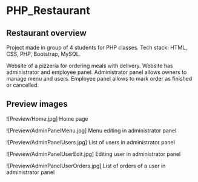 # PHP_Restaurant
## Restaurant overview

Project made in group of 4 students for PHP classes. Tech stack: HTML, CSS, PHP, Bootstrap, MySQL.

Website of a pizzeria for ordering meals with delivery. Website has administrator and employee panel.
Administrator panel allows owners to manage menu and users. Employee panel allows to mark order as finished or cancelled.


## Preview images
![Preview/Home.jpg]
Home page

![Preview/AdminPanelMenu.jpg]
Menu editing in administrator panel

![Preview/AdminPanelUsers.jpg]
List of users in administrator panel

![Preview/AdminPanelUserEdit.jpg]
Editing user in administrator panel

![Preview/AdminPanelUserOrders.jpg]
List of orders of a user in administrator panel


